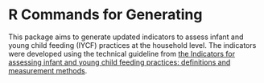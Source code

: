 
<!-- README.md is generated from README.Rmd. Please edit that file -->

# R Commands for Generating

<!-- badges: start -->
<!-- badges: end -->

This package aims to generate updated indicators to assess infant and
young child feeding (IYCF) practices at the household level. The
indicators were developed using the technical guideline from [the
Indicators for assessing infant and young child feeding practices:
definitions and measurement
methods](https://www.who.int/publications/i/item/9789240018389).
